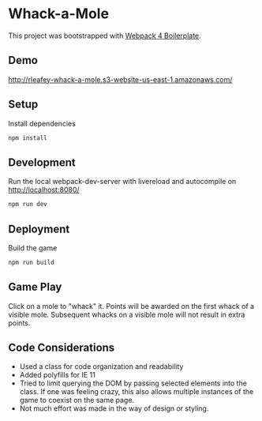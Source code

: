 Whack-a-Mole
===========
This project was bootstrapped with [Webpack 4 Boilerplate](https://github.com/cvgellhorn/webpack-boilerplate).

## Demo
http://rleafey-whack-a-mole.s3-website-us-east-1.amazonaws.com/

## Setup
Install dependencies
```sh
npm install
```
## Development
Run the local webpack-dev-server with livereload and autocompile on [http://localhost:8080/](http://localhost:8080/)
```sh
npm run dev
```
## Deployment
Build the game
```sh
npm run build
```
## Game Play
Click on a mole to "whack" it. Points will be awarded on the first whack of a visible mole.
Subsequent whacks on a visible mole will not result in extra points.

## Code Considerations
- Used a class for code organization and readability
- Added polyfills for IE 11
- Tried to limit querying the DOM by passing selected elements into the class.
If one was feeling crazy, this also allows multiple instances of the game to coexist on the same page.
- Not much effort was made in the way of design or styling.
